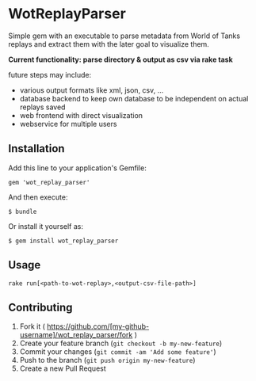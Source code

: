 # WotReplayParser

Simple gem with an executable to parse metadata from World of Tanks replays and extract them
with the later goal to visualize them.

**Current functionality: parse directory & output as csv via rake task**

future steps may include:
* various output formats like xml, json, csv, ...
* database backend to keep own database to be independent on actual replays saved
* web frontend with direct visualization
* webservice for multiple users

## Installation

Add this line to your application's Gemfile:

    gem 'wot_replay_parser'

And then execute:

    $ bundle

Or install it yourself as:

    $ gem install wot_replay_parser

## Usage

`rake run[<path-to-wot-replay>,<output-csv-file-path>]`

## Contributing

1. Fork it ( https://github.com/[my-github-username]/wot_replay_parser/fork )
2. Create your feature branch (`git checkout -b my-new-feature`)
3. Commit your changes (`git commit -am 'Add some feature'`)
4. Push to the branch (`git push origin my-new-feature`)
5. Create a new Pull Request
